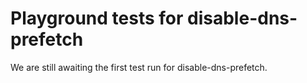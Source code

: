# Playground tests for disable-dns-prefetch
We are still awaiting the first test run for disable-dns-prefetch.
